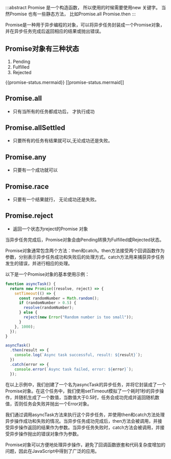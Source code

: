 :::abstract
Promise 是一个构造函数， 所以使用的时候需要使用new 关键字。 当然Promise 也有一些静态方法， 比如Promise.all Promise.then
:::

Promise是一种用于异步编程的对象，可以将异步任务封装成一个Promise对象，并在异步任务完成后返回相应的结果或抛出错误。

## Promise对象有三种状态

1. Pending
2. Fulfilled
3. Rejected

{{promise-status.mermaid}} [[promise-status.mermaid]]

## Promise.all

* 只有当所有的任务都成功后， 才执行成功

## Promise.allSettled

* 只要所有的任务有结果就可以,无论成功还是失败。

## Promise.any

* 只要有一个成功就可以

## Promise.race

* 只要有一个结果就行， 无论成功还是失败。

## Promise.reject

* 返回一个状态为reject的Promise 对象

当异步任务完成后，Promise对象会由Pending转换为Fulfilled或Rejected状态。

Promise对象通常包含两个方法：then和catch。then方法接受两个回调函数作为参数，分别表示异步任务成功和失败后的处理方式。catch方法用来捕获异步任务发生的错误，并进行相应的处理。

以下是一个Promise对象的基本使用示例：

```javascript
function asyncTask() {
  return new Promise((resolve, reject) => {
    setTimeout(() => {
      const randomNumber = Math.random();
      if (randomNumber > 0.5) {
        resolve(randomNumber);
      } else {
        reject(new Error("Random number is too small"));
      }
    }, 1000);
  });
}

asyncTask()
  .then(result => {
    console.log(`Async task successful, result: ${result}`);
  })
  .catch(error => {
    console.error(`Async task failed, error: ${error}`);
  });
```

在以上示例中，我们创建了一个名为asyncTask的异步任务，并将它封装成了一个Promise对象。在这个任务中，我们使用setTimeout模拟了一个耗时1秒的异步操作，并随机生成了一个数值，当数值大于0.5时，任务会成功完成并返回随机数值，否则任务会失败并抛出一个Error对象。

我们通过调用asyncTask方法来执行这个异步任务，并使用then和catch方法处理异步操作成功和失败的情况。当异步任务成功完成后，then方法会被调用，并接受异步操作返回的结果作为参数。当异步任务失败时，catch方法会被调用，并接受异步操作抛出的错误对象作为参数。

Promise对象可以方便地处理异步操作，避免了回调函数嵌套和代码复杂度增加的问题，因此在JavaScript中得到了广泛的应用。